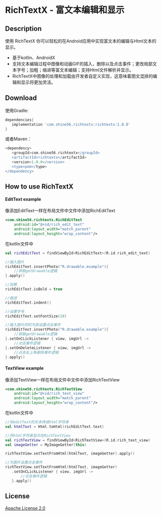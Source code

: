 # RichTextX - 富文本编辑和显示
## Description
使用 RichTextX 你可以轻松的在Android应用中实现富文本的编辑与Html文本的显示。
* 基于kotlin、AndroidX
* 支持文本编辑过程中图像和动画GIF的插入，删除以及点击事件；更改局部文本字号；加粗；缩进等富文本编辑；支持Html文件解析并显示。
* RichTextX中图像的处理和加载由开发者自定义实现，这意味着图文混排的编辑和显示将更加灵活。
## Download
使用Gradle:

```gradle
dependencies{
   implementation 'com.shine56.richtextx:richtextx:1.0.0'
}
```
或者Maven：

```gradle
<dependency>
   <groupId>com.shine56.richtextx</groupId>
   <artifactId>richtextx</artifactId>
   <version>1.0.0</version>
   <type>pom</type>
</dependency>
```

## How to use RichTextX
#### EditText example
像添加EditText一样在布局文件中文件中添加RichEditText

```xml
<com.shine56.richtextx.RichEditText
    android:id="@+id/rich_edit_text"
    android:layout_width="match_parent"
    android:layout_height="wrap_content"/>
```
在kotlin文件中

```kotlin
val richEditText = findViewById<RichEditText>(R.id.rich_edit_text)

//插入图片
richEditText.insertPhoto("R.drawable.example"){
    //获取getDrawable逻辑
}.apply()

//加粗
richEditText.isBold = true

//缩进
richEditText.indent()

//设置字号
richEditText.setFontSize(28)

//插入图片同时为其设置点击事件
richEditText.insertPhoto("R.drawable.example"){
    //获取getDrawable逻辑
}.setOnCLickListener { view, imgUrl ->
    //点击事件逻辑
}.setOnDeleteListener { view, imgUrl ->
    //点击右上角删除事件逻辑
}.apply()


```
#### TextView example
像添加TextView一样在布局文件中文件中添加RichTextView
```xml
<com.shine56.richtextx.RichTextView
    android:id="@+id/rich_text_view"
    android:layout_width="match_parent"
    android:layout_height="wrap_content"/>
```
在kotlin文件中
```kotlin
//将editText的文本转成html字符串
val htmlText = Html.toHtml(richEditText.text)

//将html字符串显示在RichTextView
val richTextView = findViewById<RichTextView>(R.id.rich_text_view)
val imageGetter = MyImageGetter(this)

richTextView.setTextFromHtml(htmlText, imageGetter).apply()

//为图片设置点击事件
richTextView.setTextFromHtml(htmlText, imageGetter)
   .setOnCLickListener { view, imgUrl ->
       //点击事件逻辑
   }.apply()
```
## License
[Apache License 2.0](https://github.com/shine56/RichTextX/blob/master/LICENSE)
